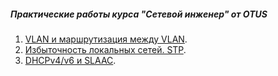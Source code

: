 ##### Практические работы курса "Сетевой инженер" от OTUS

1. [VLAN и маршрутизация между VLAN](Lab001_VLAN/).
2. [Избыточность локальных сетей. STP](Lab002_STP/).
3. [DHCPv4/v6 и SLAAC](Lab003_DHCPv4_6_SLAAC/).
